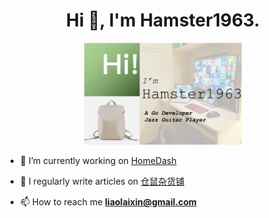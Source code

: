 <h1 align="center">Hi 👋, I'm Hamster1963.</h1>

<p align="center">
  <img src= "/me.png" width="50%"></img>
</p>

- 🔭 I’m currently working on [HomeDash](https://github.com/hamster1963/HomeDash)

- 📝 I regularly write articles on [仓鼠杂货铺](https://buycoffee.top)

- 📫 How to reach me **liaolaixin@gmail.com**


<!--
**hamster1963/hamster1963** is a ✨ _special_ ✨ repository because its `README.md` (this file) appears on your GitHub profile.

Here are some ideas to get you started:

- 🔭 I’m currently working on ...
- 🌱 I’m currently learning ...
- 👯 I’m looking to collaborate on ...
- 🤔 I’m looking for help with ...
- 💬 Ask me about ...
- 📫 How to reach me: ...
- 😄 Pronouns: ...
- ⚡ Fun fact: ...
-->
